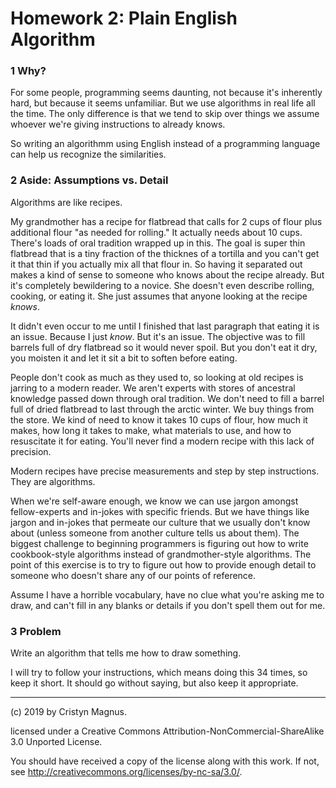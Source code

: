 # Homework 2: Plain English Algorithm

### 1 Why?

For some people, programming seems daunting, not because it's inherently hard, but
because it seems unfamiliar. But we use algorithms in real life all the time. The 
only difference is that we tend to skip over things we assume whoever we're giving
instructions to already knows.

So writing an algorithmm using English instead of a programming language can help
us recognize the similarities.

### 2 Aside: Assumptions vs. Detail

Algorithms are like recipes. 

My grandmother has a recipe for flatbread that calls 
for 2 cups of flour plus additional flour "as needed for rolling." It actually 
needs about 10 cups. There's loads of oral tradition wrapped
up in this. The goal is super thin flatbread that is a tiny fraction of the thicknes
of a tortilla and you can't get it that thin if you actually mix all that flour in.
So having it separated out makes a kind of sense to someone who knows about the
recipe already. But it's completely bewildering to a novice. She doesn't even describe 
rolling, cooking, or eating it. She just assumes that anyone looking at the recipe *knows*.

It didn't even occur to me until I finished that last paragraph that eating it is an issue. Because I just *know*. 
But it's an issue. The objective was to fill barrels full of dry flatbread so it
would never spoil. But you don't eat it dry, you moisten it and let it sit a bit to 
soften before eating. 

People 
don't cook as much as they used to, so looking at old recipes is jarring to a modern
reader. We aren't experts with stores of ancestral knowledge passed down through oral
tradition. We don't need to fill a barrel full of dried flatbread to last through the 
arctic winter. We buy things from the store. We kind of need to know it takes 10 cups 
of flour, how much it makes, how long it takes to make, what materials to use, and how 
to resuscitate it for eating. You'll never find a modern recipe with this lack of precision.

Modern recipes have precise measurements and step by step instructions. They are
algorithms. 

When we're self-aware enough,
we know we can use jargon amongst fellow-experts and in-jokes with specific friends. But
we have things like jargon and in-jokes that permeate our culture that we usually don't know about (unless someone from another culture tells us about them). The biggest challenge to
beginning programmers is figuring out how to write cookbook-style algorithms instead of
grandmother-style algorithms. The point of this exercise is to try to figure out how to provide enough detail
to someone who doesn't share any of our points of reference.

Assume I have a horrible vocabulary, have no clue what you're asking me to draw, 
and can't fill in any blanks or details if you don't spell them out for me.

### 3 Problem

Write an algorithm that tells me how to draw something. 

I will try to follow your instructions, which means doing this 34 times, so keep it short. 
It should go without saying, but also keep it appropriate.

---
(c) 2019 by Cristyn Magnus.

licensed under a
Creative Commons Attribution-NonCommercial-ShareAlike 3.0 Unported License.

You should have received a copy of the license along with this
work.  If not, see http://creativecommons.org/licenses/by-nc-sa/3.0/.